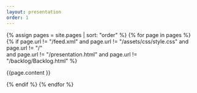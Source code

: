 ```yaml
---
layout: presentation
order: 1
---
```


{% assign pages = site.pages | sort: "order" %}
{% for page in pages %}
{% if page.url != "/feed.xml" 
and page.url != "/assets/css/style.css" 
and  page.url != "/"  
and page.url != "/presentation.html" and page.url != "/backlog/Backlog.html" %}

<!-- page.content | markdownify -->
{{page.content }}

{% endif %}
{% endfor %}

 
 